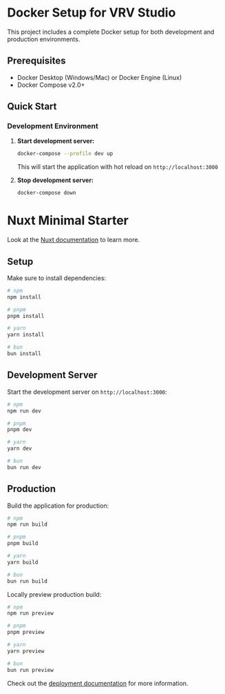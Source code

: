 # Docker Setup for VRV Studio

This project includes a complete Docker setup for both development and production environments.

## Prerequisites

-   Docker Desktop (Windows/Mac) or Docker Engine (Linux)
-   Docker Compose v2.0+

## Quick Start

### Development Environment

1. **Start development server:**

    ```bash
    docker-compose --profile dev up
    ```

    This will start the application with hot reload on `http://localhost:3000`

2. **Stop development server:**
    ```bash
    docker-compose down
    ```

# Nuxt Minimal Starter

Look at the [Nuxt documentation](https://nuxt.com/docs/getting-started/introduction) to learn more.

## Setup

Make sure to install dependencies:

```bash
# npm
npm install

# pnpm
pnpm install

# yarn
yarn install

# bun
bun install
```

## Development Server

Start the development server on `http://localhost:3000`:

```bash
# npm
npm run dev

# pnpm
pnpm dev

# yarn
yarn dev

# bun
bun run dev
```

## Production

Build the application for production:

```bash
# npm
npm run build

# pnpm
pnpm build

# yarn
yarn build

# bun
bun run build
```

Locally preview production build:

```bash
# npm
npm run preview

# pnpm
pnpm preview

# yarn
yarn preview

# bun
bun run preview
```

Check out the [deployment documentation](https://nuxt.com/docs/getting-started/deployment) for more information.
